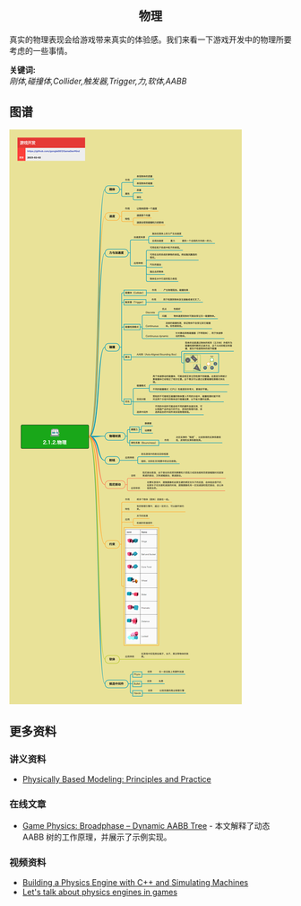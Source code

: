 <h2 align="center">物理</h2>
<p>
真实的物理表现会给游戏带来真实的体验感。我们来看一下游戏开发中的物理所要考虑的一些事情。
</p>

**关键词:**<br/>
*刚体,碰撞体,Collider,触发器,Trigger,力,软体,AABB*

## 图谱
![图片加载中...](../../exports/2.1.2.物理.png?raw=true)

## 更多资料
### 讲义资料
* [Physically Based Modeling: Principles and Practice](https://www.cs.cmu.edu/~baraff/sigcourse/)
### 在线文章
* [Game Physics: Broadphase – Dynamic AABB Tree](https://allenchou.net/2014/02/game-physics-broadphase-dynamic-aabb-tree/) - 本文解释了动态 AABB 树的工作原理，并展示了示例实现。
### 视频资料
* [Building a Physics Engine with C++ and Simulating Machines](https://www.youtube.com/watch?v=TtgS-b191V0)
* [Let's talk about physics engines in games](https://www.youtube.com/watch?v=obGMhUvq5pg)
